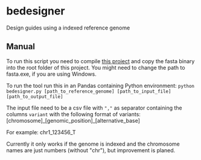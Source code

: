 # bedesigner
Design guides using a indexed reference genome

## Manual
To run this script you need to compile [this project](https://github.com/dancooke/bioio) and copy the fasta binary into the root folder of this project. You might need to change the path to fasta.exe, if you are using Windows.

To run the tool run this in an Pandas containing Python environment:
`python bedesigner.py [path_to_reference_genome] [path_to_input_file] [path_to_output_file]`

The input file need to be a csv file with `","` as separator containing the columns `variant` with the following format of variants: [chromosome]\_[genomic_position]\_[alternative_base]

For example: chr1_123456_T

Currently it only works if the genome is indexed and the chromosome names are just numbers (without "chr"), but improvement is planed.
